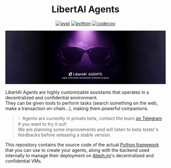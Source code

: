 <h1 align="center">LibertAI Agents</h1>

<div align="center">

[![pypi](https://img.shields.io/pypi/v/libertai-agents.svg)](https://pypi.org/project/libertai-agents)
[![python](https://img.shields.io/pypi/pyversions/libertai-agents.svg)](https://pypi.org/project/libertai-agents)
[![codecov](https://codecov.io/gh/Libertai/libertai-agents/graph/badge.svg?token=AE6F55FE57)](https://codecov.io/gh/Libertai/libertai-agents)

</div>

![banner](.github/assets/agents-banner.png)

LibertAI Agents are highly customizable assistants that operates in a decentralized and confidential environment.\
They can be given tools to perform tasks (search something on the web, make a transaction on-chain...), making them
powerful companions.

> 💡 Agents are currently in private beta, contact the team [on Telegram](https://t.me/libertai) if you
want to try it out!\
We are planning some improvements and will listen to beta tester's feedbacks before releasing a stable version.

This repository contains the source code of the actual [Python framework](https://pypi.org/project/libertai-agents) that you can use to create your agents, along with the backend used internally to manage their deployment on [Aleph.im](https://aleph.im)'s decentralized and confidential VMs.

